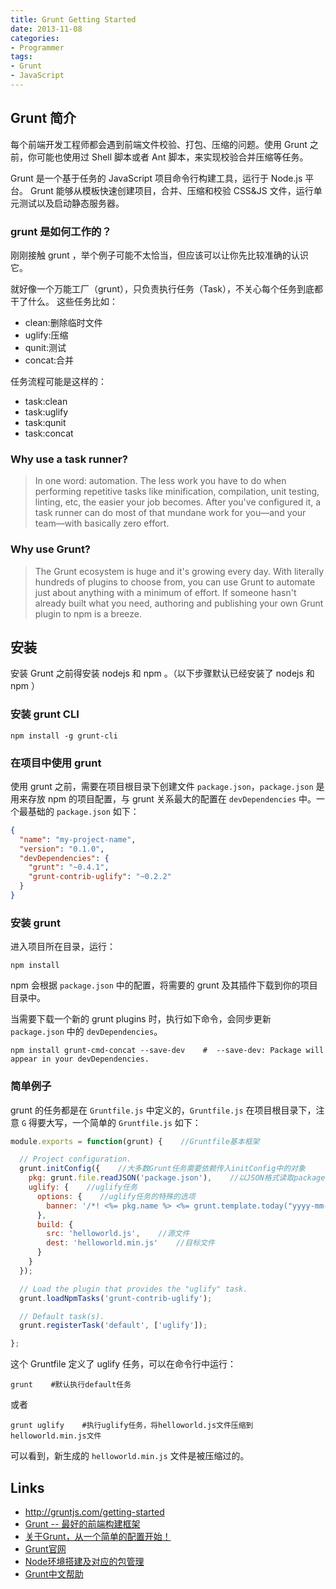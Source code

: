 ```yaml
---
title: Grunt Getting Started
date: 2013-11-08
categories:
- Programmer
tags:
- Grunt
- JavaScript
---
```


## Grunt 简介

每个前端开发工程师都会遇到前端文件校验、打包、压缩的问题。使用 Grunt 之前，你可能也使用过 Shell 脚本或者 Ant 脚本，来实现校验合并压缩等任务。

Grunt 是一个基于任务的 JavaScript 项目命令行构建工具，运行于 Node.js 平台。 Grunt 能够从模板快速创建项目，合并、压缩和校验 CSS&JS 文件，运行单元测试以及启动静态服务器。

### grunt 是如何工作的？

刚刚接触 grunt ，举个例子可能不太恰当，但应该可以让你先比较准确的认识它。

就好像一个万能工厂（grunt），只负责执行任务（Task），不关心每个任务到底都干了什么。 这些任务比如：

- clean:删除临时文件
- uglify:压缩
- qunit:测试
- concat:合并

任务流程可能是这样的：

- task:clean
- task:uglify
- task:qunit
- task:concat

<!-- more -->

### Why use a task runner?

> In one word: automation. The less work you have to do when performing repetitive tasks like minification, compilation, unit testing, linting, etc, the easier your job becomes. After you've configured it, a task runner can do most of that mundane work for you—and your team—with basically zero effort.

### Why use Grunt?

> The Grunt ecosystem is huge and it's growing every day. With literally hundreds of plugins to choose from, you can use Grunt to automate just about anything with a minimum of effort. If someone hasn't already built what you need, authoring and publishing your own Grunt plugin to npm is a breeze.

## 安装

安装 Grunt 之前得安装 nodejs 和 npm 。（以下步骤默认已经安装了 nodejs 和 npm ）

### 安装 grunt CLI

```shell
npm install -g grunt-cli
```

### 在项目中使用 grunt

使用 grunt 之前，需要在项目根目录下创建文件 `package.json`，`package.json` 是用来存放 npm 的项目配置，与 grunt 关系最大的配置在 `devDependencies` 中。一个最基础的 `package.json` 如下：

```json
{
  "name": "my-project-name",
  "version": "0.1.0",
  "devDependencies": {
    "grunt": "~0.4.1",
    "grunt-contrib-uglify": "~0.2.2"
  }
}
```

### 安装 grunt

进入项目所在目录，运行：

```shell
npm install
```

npm 会根据 `package.json` 中的配置，将需要的 grunt 及其插件下载到你的项目目录中。

当需要下载一个新的 grunt plugins 时，执行如下命令，会同步更新 `package.json` 中的 `devDependencies`。

```shell
npm install grunt-cmd-concat --save-dev    #  --save-dev: Package will appear in your devDependencies.
```

### 简单例子

grunt 的任务都是在 `Gruntfile.js` 中定义的，`Gruntfile.js` 在项目根目录下，注意 `G` 得要大写，一个简单的 `Gruntfile.js` 如下：

```js
module.exports = function(grunt) {    //Gruntfile基本框架

  // Project configuration.
  grunt.initConfig({    //大多数Grunt任务需要依赖传入initConfig中的对象
    pkg: grunt.file.readJSON('package.json'),    //以JSON格式读取package.json文件，后面用到了pkg.name
    uglify: {    //uglify任务
      options: {    //uglify任务的特殊的选项
        banner: '/*! <%= pkg.name %> <%= grunt.template.today("yyyy-mm-dd") %> */\n'    //文件头部添加一行注释
      },
      build: {
        src: 'helloworld.js',    //源文件
        dest: 'helloworld.min.js'    //目标文件
      }
    }
  });

  // Load the plugin that provides the "uglify" task.
  grunt.loadNpmTasks('grunt-contrib-uglify');

  // Default task(s).
  grunt.registerTask('default', ['uglify']);

};
```

这个 Gruntfile 定义了 uglify 任务，可以在命令行中运行：

```shell
grunt    #默认执行default任务
```

或者

```shell
grunt uglify    #执行uglify任务，将helloworld.js文件压缩到helloworld.min.js文件
```

可以看到，新生成的 `helloworld.min.js` 文件是被压缩过的。

## Links

- http://gruntjs.com/getting-started
- [Grunt -- 最好的前端构建框架](http://lostjs.com/2012/12/08/grunt-the-best/)
- [关于Grunt，从一个简单的配置开始！](http://docs.spmjs.org/contrib/simple-grunt)
- [Grunt官网](http://gruntjs.com/)
- [Node环境搭建及对应的包管理](http://wiki.sankuai.com/pages/viewpage.action?pageId=70704478)
- [Grunt中文帮助](http://www.gruntjs.org/article/getting_started.html)
